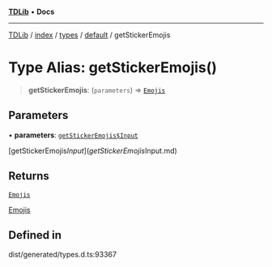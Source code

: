 [**TDLib**](../../../../../../README.md) • **Docs**

***

[TDLib](../../../../../../modules.md) / [index](../../../../../README.md) / [types](../../../README.md) / [default](../README.md) / getStickerEmojis

# Type Alias: getStickerEmojis()

> **getStickerEmojis**: (`parameters`) => [`Emojis`](Emojis.md)

## Parameters

• **parameters**: [`getStickerEmojis$Input`](getStickerEmojis$Input.md)

[getStickerEmojis$Input](getStickerEmojis$Input.md)

## Returns

[`Emojis`](Emojis.md)

[Emojis](Emojis.md)

## Defined in

dist/generated/types.d.ts:93367
